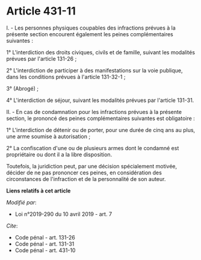 # Article 431-11

I. - Les personnes physiques coupables des infractions prévues à la présente section encourent également les peines
complémentaires suivantes :

1° L'interdiction des droits civiques, civils et de famille, suivant les modalités prévues par l'article 131-26 ;

2° L'interdiction de participer à des manifestations sur la voie publique, dans les conditions prévues à l'article 131-32-1 ;

3° (Abrogé) ;

4° L'interdiction de séjour, suivant les modalités prévues par l'article 131-31.

II. - En cas de condamnation pour les infractions prévues à la présente section, le prononcé des peines complémentaires
suivantes est obligatoire :

1° L'interdiction de détenir ou de porter, pour une durée de cinq ans au plus, une arme soumise à autorisation ;

2° La confiscation d'une ou de plusieurs armes dont le condamné est propriétaire ou dont il a la libre disposition.

Toutefois, la juridiction peut, par une décision spécialement motivée, décider de ne pas prononcer ces peines, en
considération des circonstances de l'infraction et de la personnalité de son auteur.

**Liens relatifs à cet article**

_Modifié par_:

  - Loi n°2019-290 du 10 avril 2019 - art. 7

_Cite_:

  - Code pénal - art. 131-26
  - Code pénal - art. 131-31
  - Code pénal - art. 431-10
